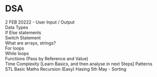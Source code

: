 # DSA
2 FEB 20222 - User Input / Output			
	            Data Types			
	            If Else statements			
	            Switch Statement			
	            What are arrays, strings?			
	            For loops			
	            While loops			
	            Functions (Pass by Reference and Value)			
	            Time Complexity [Learn Basics, and then analyse in next Steps]
Patterns
STL
Basic Maths
Recursion (Easy)
Hasing
5th May - Sorting
